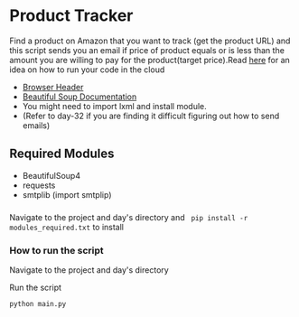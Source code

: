 # Product Tracker
Find a product on Amazon that you want to track (get the product URL) and this script sends you an email if price of product equals or is less than  the amount you are willing to pay for the product(target price).Read [here](file:///C:/Users/okone/Documents/GitHub/100-days-of-code-course/running_your_code_in_the_cloud) for an idea on how to run your code in the cloud
- [Browser Header](http://myhttpheader.com/)
- [Beautiful Soup Documentation](https://www.crummy.com/software/BeautifulSoup/bs4/doc/)
-  You might  need to import lxml  and install  module.
-  (Refer to day-32 if you are finding it difficult figuring out how to send emails)
## Required Modules
- BeautifulSoup4
- requests
- smtplib (import smtplip)
###
Navigate to the project and day's directory and ` pip install -r modules_required.txt` to install

   
### How to run the script
Navigate to the project and day's directory

Run the script

`python main.py`

